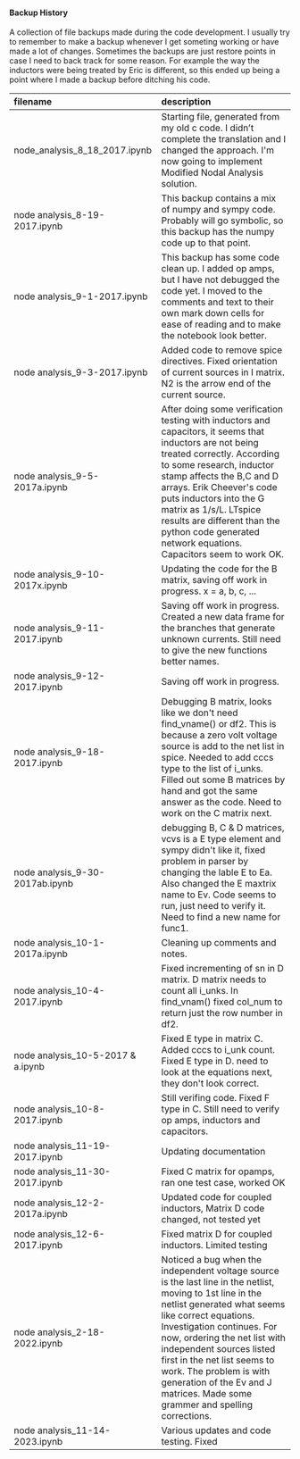 #### Backup History
A collection of file backups made during the code development.  I usually try to remember to make a backup whenever I get someting working or have made a lot of changes.  Sometimes the backups are just restore points in case I need to back track for some reason. For example the way the inductors were being treated by Eric is different, so this ended up being a point where I made a backup before ditching his code.

| filename | description |
|:---------|:------------|
| node_analysis_8_18_2017.ipynb | Starting file, generated from my old c code.  I didn’t complete the translation and I changed the  approach.  I'm now going to implement Modified Nodal Analysis solution. | 
| node analysis_8-19-2017.ipynb | This backup contains a mix of numpy and sympy code.  Probably will go symbolic, so this backup has the numpy code up to that point. | 
| node analysis_9-1-2017.ipynb | This backup has some code clean up.  I added op amps, but I have not debugged the code yet.  I moved to the comments and text to their own mark down cells for ease of reading and to make the notebook look better. |
| node analysis_9-3-2017.ipynb | Added code to remove spice directives.  Fixed orientation of current sources in I matrix.  N2 is the arrow end of the current source. |
| node analysis_9-5-2017a.ipynb | After doing some verification testing with inductors and capacitors, it seems that inductors are not being treated correctly.  According to some research, inductor stamp affects the B,C and D arrays.  Erik Cheever's code puts inductors into the G matrix as 1/s/L.  LTspice results are different than the python code generated network equations.  Capacitors seem to work OK. |
| node analysis_9-10-2017x.ipynb | Updating the code for the B matrix, saving off work in progress. x = a, b, c, ... |
| node analysis_9-11-2017.ipynb | Saving off work in progress. Created a new data frame for the branches that generate unknown currents.  Still need to give the new functions better names. |
| node analysis_9-12-2017.ipynb | Saving off work in progress. |
| node analysis_9-18-2017.ipynb | Debugging B matrix, looks like we don't need find_vname() or df2.  This is because a zero volt voltage source is add to the net list in spice. Needed to add cccs type to the list of i_unks. Filled out some B matrices by hand and got the same answer as the code. Need to work on the C matrix next. |
| node analysis_9-30-2017ab.ipynb | debugging B, C & D matrices, vcvs is a E type element and sympy didn't like it, fixed problem in parser by changing the lable E to Ea.  Also changed the E maxtrix name to Ev.  Code seems to run, just need to verify it.  Need to find a new name for func1. |
| node analysis_10-1-2017a.ipynb | Cleaning up comments and notes. |
| node analysis_10-4-2017.ipynb | Fixed incrementing of sn in D matrix.  D matrix needs to count all i_unks.  In find_vnam() fixed col_num to return just the row number in df2. |
| node analysis_10-5-2017 & a.ipynb | Fixed E type in matrix C.  Added cccs to i_unk count.  Fixed E type in D. need to look at the equations next, they don't look correct.|
| node analysis_10-8-2017.ipynb | Still verifing code.  Fixed F type in C. Still need to verify op amps, inductors and capacitors. |
| node analysis_11-19-2017.ipynb | Updating documentation |
| node analysis_11-30-2017.ipynb | Fixed C matrix for opamps, ran one test case, worked OK |
| node analysis_12-2-2017a.ipynb | Updated code for coupled inductors, Matrix D code changed, not tested yet |
| node analysis_12-6-2017.ipynb | Fixed matrix D for coupled inductors.  Limited testing |
| node analysis_2-18-2022.ipynb | Noticed a bug when the independent voltage source is the last line in the netlist, moving to 1st line in the netlist generated what seems like correct equations. Investigation continues. For now, ordering the net list with independent sources listed first in the net list seems to work. The problem is with generation of the Ev and J matrices. Made some grammer and spelling corrections. |
| node analysis_11-14-2023.ipynb | Various updates and code testing. Fixed  |
